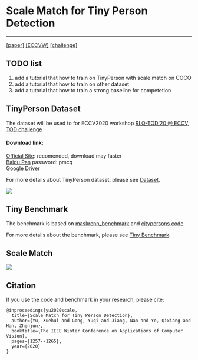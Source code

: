 # Scale Match for Tiny Person Detection

------------------------
[[paper]](http://openaccess.thecvf.com/content_WACV_2020/papers/Yu_Scale_Match_for_Tiny_Person_Detection_WACV_2020_paper.pdf) [[ECCVW]](https://rlq-tod.github.io/challenge1.html)
[[challenge]](https://competitions.codalab.org/competitions/24551)

## TODO list
1. add a tutorial that how to train on TinyPerson with scale match on COCO
2. add a tutorial that how to train on other dataset
3. add a tutorial that how to train a strong baseline for competetion

## TinyPerson Dataset

The dataset will be used to for ECCV2020 workshop [RLQ-TOD'20 @ ECCV](https://rlq-tod.github.io/challenge1.html), [TOD challenge](https://competitions.codalab.org/competitions/24551)

#### Download link:
[Official Site](http://vision.ucas.ac.cn/resource.asp): recomended, download may faster<br/>
[Baidu Pan](https://pan.baidu.com/s/1kkugS6y2vT4IrmEV_2wtmQ)   password: pmcq<br/>
[Google Driver](https://drive.google.com/open?id=1KrH9uEC9q4RdKJz-k34Q6v5hRewU5HOw)<br/>

For more details about TinyPerson dataset, please see [Dataset](dataset/).

![](figure/annotation_rule.jpg)

## Tiny Benchmark
The benchmark is based on [maskrcnn_benchmark](https://github.com/facebookresearch/maskrcnn-benchmark) and [citypersons code](https://bitbucket.org/shanshanzhang/citypersons/src/default/evaluation/).

For more details about the benchmark, please see [Tiny Benchmark](tiny_benchmark/).

## Scale Match

![](figure/scale_match.jpg)

## Citation

If you use the code and benchmark in your research, please cite:
```
@inproceedings{yu2020scale,
  title={Scale Match for Tiny Person Detection},
  author={Yu, Xuehui and Gong, Yuqi and Jiang, Nan and Ye, Qixiang and Han, Zhenjun},
  booktitle={The IEEE Winter Conference on Applications of Computer Vision},
  pages={1257--1265},
  year={2020}
}
```

